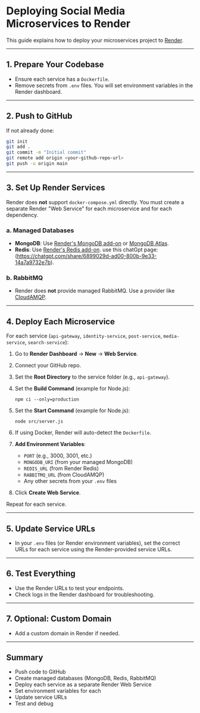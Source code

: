 # Deploying Social Media Microservices to Render

This guide explains how to deploy your microservices project to [Render](https://render.com).

---

## 1. Prepare Your Codebase

- Ensure each service has a `Dockerfile`.
- Remove secrets from `.env` files. You will set environment variables in the Render dashboard.

---

## 2. Push to GitHub

If not already done:

```sh
git init
git add .
git commit -m "Initial commit"
git remote add origin <your-github-repo-url>
git push -u origin main
```

---

## 3. Set Up Render Services

Render does **not** support `docker-compose.yml` directly. You must create a separate Render "Web Service" for each microservice and for each dependency.

### a. Managed Databases

- **MongoDB**: Use [Render's MongoDB add-on](https://render.com/docs/databases#mongodb) or [MongoDB Atlas](https://www.mongodb.com/atlas).
- **Redis**: Use [Render's Redis add-on](https://render.com/docs/databases#redis).
use this chatGpt page:(https://chatgpt.com/share/6899029d-ad00-800b-9e33-14a7a9732e7b).

### b. RabbitMQ

- Render does **not** provide managed RabbitMQ. Use a provider like [CloudAMQP](https://www.cloudamqp.com/).

---

## 4. Deploy Each Microservice

For each service (`api-gateway`, `identity-service`, `post-service`, `media-service`, `search-service`):

1. Go to **Render Dashboard** → **New** → **Web Service**.
2. Connect your GitHub repo.
3. Set the **Root Directory** to the service folder (e.g., `api-gateway`).
4. Set the **Build Command** (example for Node.js):
    ```
    npm ci --only=production
    ```
5. Set the **Start Command** (example for Node.js):
    ```
    node src/server.js
    ```
6. If using Docker, Render will auto-detect the `Dockerfile`.
7. **Add Environment Variables**:
    - `PORT` (e.g., 3000, 3001, etc.)
    - `MONGODB_URI` (from your managed MongoDB)
    - `REDIS_URL` (from Render Redis)
    - `RABBITMQ_URL` (from CloudAMQP)
    - Any other secrets from your `.env` files

8. Click **Create Web Service**.

Repeat for each service.

---

## 5. Update Service URLs

- In your `.env` files (or Render environment variables), set the correct URLs for each service using the Render-provided service URLs.

---

## 6. Test Everything

- Use the Render URLs to test your endpoints.
- Check logs in the Render dashboard for troubleshooting.

---

## 7. Optional: Custom Domain

- Add a custom domain in Render if needed.

---

## Summary

- Push code to GitHub
- Create managed databases (MongoDB, Redis, RabbitMQ)
- Deploy each service as a separate Render Web Service
- Set environment variables for each
- Update service URLs
- Test and debug